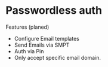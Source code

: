 # Passwordless auth
 Features (planed)
 - Configure Email templates
 - Send Emails via SMPT
 - Auth via Pin
 - Only accept specific email domain.

